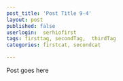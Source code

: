 ```yaml
---
post_title: 'Post Title 9-4'
layout: post
published: false
userlogin:  serhiofirst
tags: firsttag, secondTag,  thirdTag
categories: firstcat, secondcat

---
```

Post goes here
